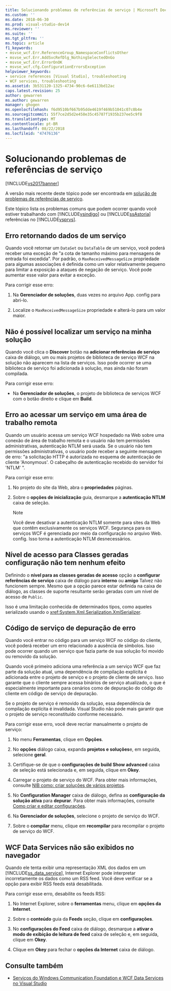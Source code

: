 ```yaml
---
title: Solucionando problemas de referências de serviço | Microsoft Docs
ms.custom: ''
ms.date: 2018-06-30
ms.prod: visual-studio-dev14
ms.reviewer: ''
ms.suite: ''
ms.tgt_pltfrm: ''
ms.topic: article
f1_keywords:
- msvse_wcf.Err.ReferenceGroup_NamespaceConflictsOther
- msvse_wcf.Err.AddSvcRefDlg_NothingSelectedOnGo
- msvse_wcf.Err.ErrorOnOK
- msvse_wcf.cfg.ConfigurationErrorsException
helpviewer_keywords:
- service references [Visual Studio], troubleshooting
- WCF services, troubleshooting
ms.assetid: 3b531120-1325-4734-90c6-6e6113bd12ac
caps.latest.revision: 25
author: gewarren
ms.author: gewarren
manager: ghogen
ms.openlocfilehash: f6d9510bf667b95dde4619f469b51041c07c0b4e
ms.sourcegitcommit: 55f7ce2d5d2e458e35c45787f1935b237ee5c9f8
ms.translationtype: MT
ms.contentlocale: pt-BR
ms.lasthandoff: 08/22/2018
ms.locfileid: "47476136"
---
```

# <a name="troubleshooting-service-references"></a>Solucionando problemas de referências de serviço
[!INCLUDE[vs2017banner](../includes/vs2017banner.md)]

A versão mais recente deste tópico pode ser encontrada em [solução de problemas de referências de serviço](https://docs.microsoft.com/visualstudio/data-tools/troubleshooting-service-references).

Este tópico lista os problemas comuns que podem ocorrer quando você estiver trabalhando com [!INCLUDE[vsindigo](../includes/vsindigo-md.md)] ou [!INCLUDE[ssAstoria](../includes/ssastoria-md.md)] referências no [!INCLUDE[vsprvs](../includes/vsprvs-md.md)].

## <a name="error-returning-data-from-a-service"></a>Erro retornando dados de um serviço
 Quando você retornar um `DataSet` ou `DataTable` de um serviço, você poderá receber uma exceção de "a cota de tamanho máximo para mensagens de entrada foi excedida". Por padrão, o `MaxReceivedMessageSize` propriedade para algumas associações é definida como um valor relativamente pequeno para limitar a exposição a ataques de negação de serviço. Você pode aumentar esse valor para evitar a exceção.

 Para corrigir esse erro:

1.  Na **Gerenciador de soluções**, duas vezes no arquivo App. config para abri-lo.

2.  Localize o `MaxReceivedMessageSize` propriedade e alterá-lo para um valor maior.

## <a name="cannot-find-a-service-in-my-solution"></a>Não é possível localizar um serviço na minha solução
 Quando você clica o **Discover** botão na **adicionar referências de serviço** caixa de diálogo, um ou mais projetos de biblioteca de serviço WCF na solução não aparecem na lista de serviços. Isso pode ocorrer se uma biblioteca de serviço foi adicionada à solução, mas ainda não foram compilada.

 Para corrigir esse erro:

-   Na **Gerenciador de soluções**, o projeto de biblioteca de serviços WCF com o botão direito e clique em **Build**.

## <a name="error-accessing-a-service-over-a-remote-desktop"></a>Erro ao acessar um serviço em uma área de trabalho remota
 Quando um usuário acessa um serviço WCF hospedado na Web sobre uma conexão de área de trabalho remota e o usuário não tem permissões administrativas, autenticação NTLM será usada. Se o usuário não tem permissões administrativas, o usuário pode receber a seguinte mensagem de erro: "a solicitação HTTP é autorizada no esquema de autenticação de cliente 'Anonymous'. O cabeçalho de autenticação recebido do servidor foi 'NTLM' ".

 Para corrigir esse erro:

1.  No projeto do site da Web, abra o **propriedades** páginas.

2.  Sobre o **opções de inicialização** guia, desmarque a **autenticação NTLM** caixa de seleção.

    > [!NOTE]
    > Você deve desativar a autenticação NTLM somente para sites da Web que contêm exclusivamente os serviços WCF. Segurança para os serviços WCF é gerenciada por meio da configuração no arquivo Web. config. Isso torna a autenticação NTLM desnecessários.

## <a name="access-level-for-generated-classes-setting-has-no-effect"></a>Nível de acesso para Classes geradas configuração não tem nenhum efeito
 Definindo o **nível para as classes geradas de acesso** opção a **configurar referências de serviço** caixa de diálogo para **interno** ou **amigo** Talvez não funcionem sempre. Mesmo que a opção parece estar definida na caixa de diálogo, as classes de suporte resultante serão geradas com um nível de acesso de `Public`.

 Isso é uma limitação conhecida de determinados tipos, como aqueles serializado usando o <xref:System.Xml.Serialization.XmlSerializer>.

## <a name="error-debugging-service-code"></a>Código de serviço de depuração de erro
 Quando você entrar no código para um serviço WCF no código do cliente, você poderá receber um erro relacionado a ausência de símbolos. Isso pode ocorrer quando um serviço que fazia parte de sua solução foi movido ou removido da solução.

 Quando você primeiro adiciona uma referência a um serviço WCF que faz parte da solução atual, uma dependência de compilação explícita é adicionada entre o projeto de serviço e o projeto de cliente de serviço. Isso garante que o cliente sempre acessa binários de serviço atualizado, o que é especialmente importante para cenários como de depuração do código do cliente em código de serviço de depuração.

 Se o projeto de serviço é removido da solução, essa dependência de compilação explícita é invalidada. Visual Studio não pode mais garantir que o projeto de serviço reconstituído conforme necessário.

 Para corrigir esse erro, você deve recriar manualmente o projeto de serviço:

1.  No menu **Ferramentas**, clique em **Opções**.

2.  No **opções** diálogo caixa, expanda **projetos e soluções**e, em seguida, selecione **geral**.

3.  Certifique-se de que o **configurações de build Show advanced** caixa de seleção está selecionada e, em seguida, clique em **Okey**.

4.  Carregar o projeto de serviço do WCF. Para obter mais informações, consulte [NIB como: criar soluções de vários projetos](http://msdn.microsoft.com/en-us/02ecd6dd-0114-46fe-b335-ba9c5e3020d6).

5.  No **Configuration Manager** caixa de diálogo, defina as **configuração da solução ativa** para **depurar**. Para obter mais informações, consulte [Como criar e editar configurações](../ide/how-to-create-and-edit-configurations.md).

6.  Na **Gerenciador de soluções**, selecione o projeto de serviço do WCF.

7.  Sobre o **compilar** menu, clique em **recompilar** para recompilar o projeto de serviço do WCF.

## <a name="wcf-data-services-do-not-display-in-the-browser"></a>WCF Data Services não são exibidos no navegador
 Quando ele tenta exibir uma representação XML dos dados em um [!INCLUDE[ss_data_service](../includes/ss-data-service-md.md)], Internet Explorer pode interpretar incorretamente os dados como um RSS feed. Você deve verificar se a opção para exibir RSS feeds está desabilitada.

 Para corrigir esse erro, desabilite os feeds RSS:

1.  No Internet Explorer, sobre o **ferramentas** menu, clique em **opções da Internet**.

2.  Sobre o **conteúdo** guia da **Feeds** seção, clique em **configurações**.

3.  No **configurações do Feed** caixa de diálogo, desmarque a **ativar o modo de exibição de leitura de feed** caixa de seleção e, em seguida, clique em **Okey**.

4.  Clique em **Okey** para fechar o **opções da Internet** caixa de diálogo.

## <a name="see-also"></a>Consulte também

- [Serviços do Windows Communication Foundation e WCF Data Services no Visual Studio](../data-tools/windows-communication-foundation-services-and-wcf-data-services-in-visual-studio.md)